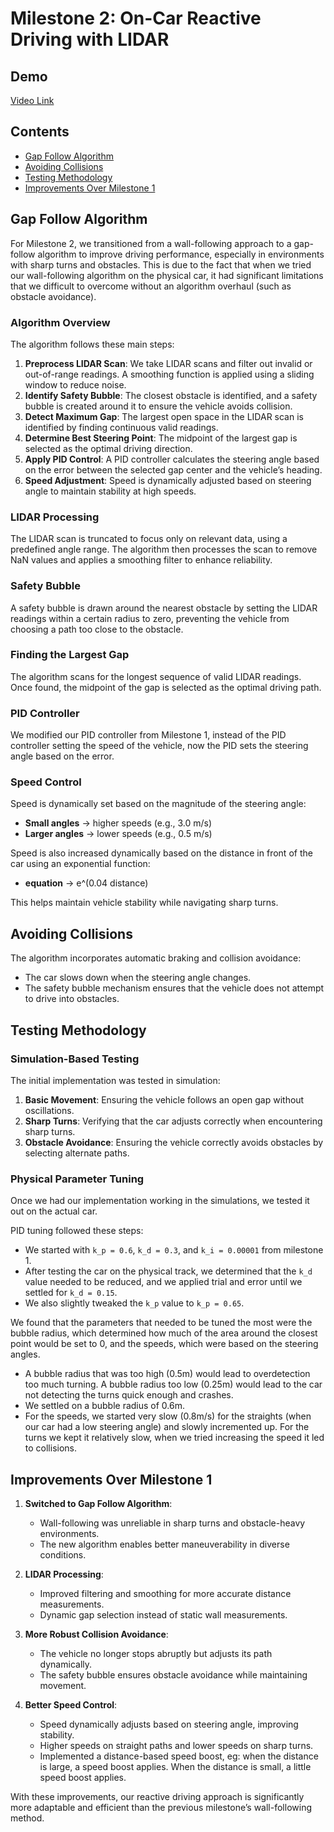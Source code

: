 # Milestone 2: On-Car Reactive Driving with LIDAR

## Demo
[Video Link](https://drive.google.com/file/d/1kl4VLGwx1aqDtf6NbnDvkB67zsDYeCL6/view?usp=sharing)

## Contents

* [Gap Follow Algorithm](#gap-follow-algorithm)
* [Avoiding Collisions](#avoiding-collisions)
* [Testing Methodology](#testing-methodology)
* [Improvements Over Milestone 1](#improvements-over-milestone-1)

## Gap Follow Algorithm

For Milestone 2, we transitioned from a wall-following approach to a gap-follow algorithm to improve driving performance, especially in environments with sharp turns and obstacles. This is due to the fact that when we tried our wall-following algorithm on the physical car, it had significant limitations that we difficult to overcome without an algorithm overhaul (such as obstacle avoidance).

### Algorithm Overview

The algorithm follows these main steps:
1. **Preprocess LIDAR Scan**: We take LIDAR scans and filter out invalid or out-of-range readings. A smoothing function is applied using a sliding window to reduce noise.
2. **Identify Safety Bubble**: The closest obstacle is identified, and a safety bubble is created around it to ensure the vehicle avoids collision.
3. **Detect Maximum Gap**: The largest open space in the LIDAR scan is identified by finding continuous valid readings.
4. **Determine Best Steering Point**: The midpoint of the largest gap is selected as the optimal driving direction.
5. **Apply PID Control**: A PID controller calculates the steering angle based on the error between the selected gap center and the vehicle’s heading.
6. **Speed Adjustment**: Speed is dynamically adjusted based on steering angle to maintain stability at high speeds.

### LIDAR Processing

The LIDAR scan is truncated to focus only on relevant data, using a predefined angle range. The algorithm then processes the scan to remove NaN values and applies a smoothing filter to enhance reliability.

### Safety Bubble

A safety bubble is drawn around the nearest obstacle by setting the LIDAR readings within a certain radius to zero, preventing the vehicle from choosing a path too close to the obstacle.

### Finding the Largest Gap

The algorithm scans for the longest sequence of valid LIDAR readings. Once found, the midpoint of the gap is selected as the optimal driving path.

### PID Controller

We modified our PID controller from Milestone 1, instead of the PID controller setting the speed of the vehicle, now the PID sets the steering angle based on the error.

### Speed Control

Speed is dynamically set based on the magnitude of the steering angle:
- **Small angles** → higher speeds (e.g., 3.0 m/s)
- **Larger angles** → lower speeds (e.g., 0.5 m/s)

Speed is also increased dynamically based on the distance in front of the car using an exponential function:
- **equation** → e^(0.04 distance)
 
This helps maintain vehicle stability while navigating sharp turns.

## Avoiding Collisions

The algorithm incorporates automatic braking and collision avoidance:
- The car slows down when the steering angle changes.
- The safety bubble mechanism ensures that the vehicle does not attempt to drive into obstacles.

## Testing Methodology

### Simulation-Based Testing

The initial implementation was tested in simulation:
1. **Basic Movement**: Ensuring the vehicle follows an open gap without oscillations.
2. **Sharp Turns**: Verifying that the car adjusts correctly when encountering sharp turns.
3. **Obstacle Avoidance**: Ensuring the vehicle correctly avoids obstacles by selecting alternate paths.

### Physical Parameter Tuning

Once we had our implementation working in the simulations, we tested it out on the actual car.

PID tuning followed these steps:
- We started with `k_p = 0.6`, `k_d = 0.3`, and `k_i = 0.00001` from milestone 1.
- After testing the car on the physical track, we determined that the `k_d` value needed to be reduced, and we applied trial and error until we settled for `k_d = 0.15`.
- We also slightly tweaked the `k_p` value to `k_p = 0.65`.
  
We found that the parameters that needed to be tuned the most were the bubble radius, which determined how much of the area around the closest point would be set to 0, and the speeds, which were based on the steering angles.
- A bubble radius that was too high (0.5m) would lead to overdetection too much turning. A bubble radius too low (0.25m) would lead to the car not detecting the turns quick enough and crashes.
- We settled on a bubble radius of 0.6m.
- For the speeds, we started very slow (0.8m/s) for the straights (when our car had a low steering angle) and slowly incremented up. For the turns we kept it relatively slow, when we tried increasing the speed it led to collisions.

## Improvements Over Milestone 1

1. **Switched to Gap Follow Algorithm**:
   - Wall-following was unreliable in sharp turns and obstacle-heavy environments.
   - The new algorithm enables better maneuverability in diverse conditions.

2. **LIDAR Processing**:
   - Improved filtering and smoothing for more accurate distance measurements.
   - Dynamic gap selection instead of static wall measurements.

3. **More Robust Collision Avoidance**:
   - The vehicle no longer stops abruptly but adjusts its path dynamically.
   - The safety bubble ensures obstacle avoidance while maintaining movement.

4. **Better Speed Control**:
   - Speed dynamically adjusts based on steering angle, improving stability.
   - Higher speeds on straight paths and lower speeds on sharp turns.
   - Implemented a distance-based speed boost, eg: when the distance is large, a speed boost applies. When the distance is small, a little speed boost applies.

With these improvements, our reactive driving approach is significantly more adaptable and efficient than the previous milestone’s wall-following method.

